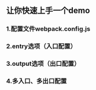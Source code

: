 ## 让你快速上手一个demo

### 1.配置文件webpack.config.js
### 2.entry选项（入口配置）
### 3.output选项（出口配置）
### 4.多入口、多出口配置